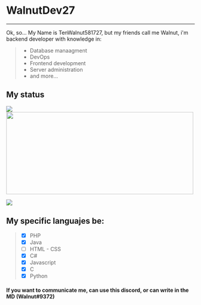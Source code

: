 # WalnutDev27
___

Ok, so...
My Name is TenWalnut581727, but my friends call me Walnut, i'm backend developer with knowledge in: 
> - Database manaagment
> - DevOps
> - Frontend development
> - Server administration
> - and more...

## My status
<p>
<img src="https://github-readme-stats.vercel.app/api?username=WalnutDev27&show_icons=true&theme=radical"></img> 
 <img src="https://github-readme-stats.vercel.app/api/top-langs/?username=WalnutDev27&layout=compact&theme=radical" width="500"  height="220"></img>
</p>

<img src="https://github-profile-trophy.vercel.app/?username=WalnutDev27&margin-w=28&margin-h=15&theme=radical" />


## My specific languajes be:
> - [x] PHP
> - [x] Java
> - [ ] HTML - CSS
> - [x] C#
> - [x] Javascript
> - [x] C
> - [x] Python


#### If you want to communicate me, can use this discord, or can write in the MD (Walnut#9372)
